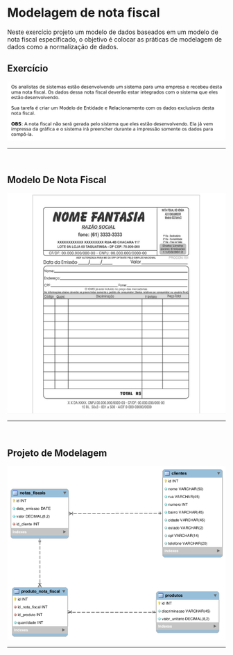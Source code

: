# Modelagem de nota fiscal
<p>
  Neste exercício projeto um modelo de dados baseados em um modelo de nota fiscal especificado, o objetivo é colocar as práticas de modelagem de dados como a normalização de dados.
</p>

<h2>Exercício</h2>
<p>
  <img src = "https://github.com/CarlosVinicios99/modelagem-de-dados-nota-fiscal/blob/main/imagens/exercicio.png?raw=true" alt = "imagem do enunciado do exercicio">
</p>
<hr>
<br>

<h2>Modelo De Nota Fiscal</h2>
<p>
  <img src = "https://github.com/CarlosVinicios99/modelagem-de-dados-nota-fiscal/blob/main/imagens/modelo_nota_fiscal.png?raw=true" alt = "imagem da nota fiscal a ser modelada">
</p>
<hr>
<br>

<h2>Projeto de Modelagem</h2>
<p>
  <img src = "https://github.com/CarlosVinicios99/modelagem-de-dados-nota-fiscal/blob/main/imagens/projeto_nota_fiscal.png?raw=true" alt = "imagem do projeto do banco de dados">
</p>
<hr>
<br>
